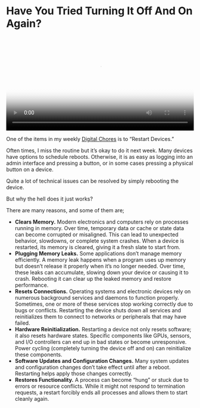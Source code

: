# Have You Tried Turning It Off And On Again?

<video width="100%" height="auto" controls preload="metadata" poster="/static/2025/it-crowd-turn-off-on-poster.webp">
  <source src="/static/2025/it-crowd-turn-off-on.mp4" type="video/mp4">
</video>

One of the items in my weekly [Digital Chores](/2025/digital-chores/) is to “Restart Devices.”

Often times, I miss the routine but it’s okay to do it next week. Many devices have options to schedule reboots. Otherwise, it is as easy as logging into an admin interface and pressing a button, or in some cases pressing a physical button on a device.

Quite a lot of technical issues can be resolved by simply rebooting the device.

But why the hell does it just works?

There are many reasons, and some of them are;

- **Clears Memory.** Modern electronics and computers rely on processes running in memory. Over time, temporary data or cache or state data can become corrupted or misaligned. This can lead to unexpected behavior, slowdowns, or complete system crashes. When a device is restarted, its memory is cleared, giving it a fresh slate to start from.
- **Plugging Memory Leaks.** Some applications don’t manage memory efficiently. A memory leak happens when a program uses up memory but doesn’t release it properly when it’s no longer needed. Over time, these leaks can accumulate, slowing down your device or causing it to crash. Rebooting it can clear up the leaked memory and restore performance.
- **Resets Connections.** Operating systems and electronic devices rely on numerous background services and daemons to function properly. Sometimes, one or more of these services stop working correctly due to bugs or conflicts. Restarting the device shuts down all services and reinitializes them to connect to networks or peripherals that may have failed.
- **Hardware Reinitialization.** Restarting a device not only resets software; it also resets hardware states. Specific components like GPUs, sensors, and I/O controllers can end up in bad states or become unresponsive. Power cycling (completely turning the device off and on) can reinitialize these components.
- **Software Updates and Configuration Changes.** Many system updates and configuration changes don’t take effect until after a reboot. Restarting helps apply those changes correctly.
- **Restores Functionality.** A process can become “hung” or stuck due to errors or resource conflicts. While it might not respond to termination requests, a restart forcibly ends all processes and allows them to start cleanly again.